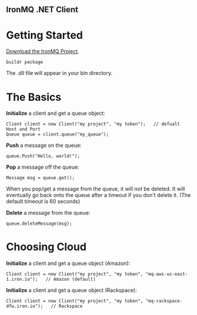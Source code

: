 IronMQ .NET Client
----------------

Getting Started
===============

[Download the IronMQ Project](https://github.com/iron-io/iron_mq_dotnet/downloads). 

    buildr package

The .dll file will appear in your bin directory.


The Basics
==========
**Initialize** a client and get a queue object:

    Client client = new Client("my project", "my token");	// defualt Host and Port
    Queue queue = client.queue("my_queue");

**Push** a message on the queue:

    queue.Push("Hello, world!");

**Pop** a message off the queue:

    Message msg = queue.get();

When you pop/get a message from the queue, it will *not* be deleted. It will
eventually go back onto the queue after a timeout if you don't delete it. (The
default timeout is 60 seconds)

**Delete** a message from the queue:

    queue.deleteMessage(msg);


Choosing Cloud
==============
**Initialize** a client and get a queue object (Amazon):

    Client client = new Client("my project", "my token", "mq-aws-us-east-1.iron.io");	// Amazon (default)

**Initialize** a client and get a queue object (Rackspace):
  
    Client client = new Client("my project", "my token", "mq-rackspace-dfw.iron.io");	// Rackspace


